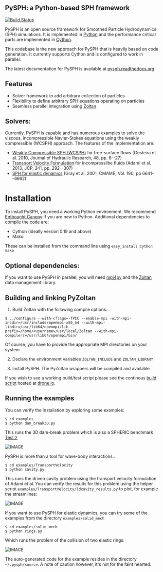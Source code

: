 PySPH: a Python-based SPH framework
-------------------------------------


[![Build Status](https://drone.io/bitbucket.org/pysph/pysph/status.png)](https://drone.io/bitbucket.org/pysph/pysph/latest)


PySPH is an open source framework for Smoothed Particle Hydrodynamics
(SPH) simulations.   It is implemented in
[Python](http://www.python.org) and the performance
critical parts are implemented in [Cython](http://www.cython.org).

This codebase is the new approach for PySPH that is heavily based on
code generation. It currently supports Cython and is configured to
work in parallel.

The latest documentation for PySPH is available at [pysph.readthedocs.org](http://pysph.readthedocs.org).

Features
---------

  - Solver framework to add arbitrary collection of particles
  - Flexibility to define arbitrary SPH equations operating on particles
  - Seamless parallel integration using [Zoltan](http://www.cs.sandia.gov/zoltan/)

Solvers:
---------

Currently, PySPH is capable and has numerous examples to solve the
viscous, incompressible Navier-Stokes equations using the weakly
compressible (WCSPH) approach. The features of the implementation are:

  - [Weakly Compressible SPH (WCSPH)](http://www.tandfonline.com/doi/abs/10.1080/00221686.2010.9641250) for free-surface flows (Gesteira et al. 2010, Journal of Hydraulic Research, 48, pp. 6--27)
  - [Transport Velocity Formulation](http://dx.doi.org/10.1016/j.jcp.2013.01.043) for incompressilbe fluids (Adami et al. 2013, JCP, 241, pp. 292--307)
  - [SPH for elastic dynamics](http://dx.doi.org/10.1016/S0045-7825(01)00254-7) (Gray et al. 2001, CMAME, Vol. 190, pp 6641--6662)

Installation
=============

To install PySPH, you need a working Python environment. We recommend
[Enthought Canopy](https://www.enthought.com/products/canopy/) if you
are new to Python. Additional dependencies to compile the code are:

  - Cython (ideally version 0.19 and above)
  - Mako

These can be installed from the command line using `easy_install Cython mako`

Optional dependencies:
-----------------------

If you want to use PySPH in parallel, you will need
[mpi4py](http://mpi4py.scipy.org/) and the
[Zoltan](http://www.cs.sandia.gov/zoltan/) data management library.

Building and linking PyZoltan
-------------------------------

 1. Build Zoltan with the following compile options:

 ```
 $ ../configure --with-cflags=-fPIC --enable-mpi -with-mpi-incdir=/usr/include/openmpi-x86_64 --with-mpi-libdir=/usr/lib64/openmpi/lib --prefix=/home/<username>/usr/local/Zoltan --with-mpi-compilers=/usr/lib64/openmpi/bin/
 ```
 Of course, you have to provide the appropriate MPI directories on your system.

 2. Declare the environment variables `ZOLTAN_INCLUDE` and `ZOLTAN_LIBRARY`

 3. Install PySPH. The PyZoltan wrappers will be compiled and available.

If you wish to see a working build/test script please see the continous
[build script](https://drone.io/bitbucket.org/pysph/pysph/admin) hosted at [drone.io](http://drone.io).


Running the examples
---------------------

You can verify the installation by exploring some examples:

    $ cd examples
    $ python dam_break3D.py

This runs the 3D dam-break problem which is also a SPHERIC benchmark [Test 2](https://wiki.manchester.ac.uk/spheric/index.php/Test2)

![IMAGE](https://bitbucket.org/kunalp/pysph/raw/docs/docs/Images/db3d.png)

PySPH is more than a tool for wave-body interactions..

    $ cd examples/TransportVelocity
    $ python cavity.py

This runs the driven cavity problem using the transport velocity
formulation of Adami et al. You can verify the results for this
problem using the helper script
`examples/TransportVelocity/ldcavity_results.py` to plot, for example
the streamlines:

![IMAGE](https://bitbucket.org/kunalp/pysph/raw/docs/docs/Images/ldc-streamlines.png)

If you want to use PySPH for elastic dynamics, you can try some of the
examples from the directory `examples/solid_mech`

    $ cd examples/solid_mech
    $ python rings.py

Which runs the problem of the collision of two elastic rings:

![IMAGE](https://bitbucket.org/kunalp/pysph/raw/stress/docs/Images/rings-collision.png)

The auto-generated code for the example resides in the directory
`~/.pysph/source`. A note of caution however, it's not for the faint
hearted.
